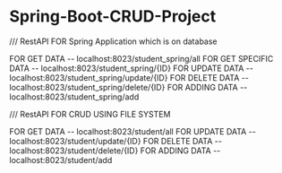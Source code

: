 # Spring-Boot-CRUD-Project



/// RestAPI FOR Spring Application which is on database 

FOR GET DATA              -- localhost:8023/student_spring/all
FOR GET SPECIFIC  DATA    -- localhost:8023/student_spring/{ID}
FOR UPDATE DATA           -- localhost:8023/student_spring/update/{ID}
FOR DELETE DATA           -- localhost:8023/student_spring/delete/{ID}
FOR ADDING DATA           -- localhost:8023/student_spring/add

/// RestAPI FOR CRUD USING FILE SYSTEM  

FOR GET DATA              -- localhost:8023/student/all
FOR UPDATE DATA           -- localhost:8023/student/update/{ID}
FOR DELETE DATA           -- localhost:8023/student/delete/{ID}
FOR ADDING DATA           -- localhost:8023/student/add


